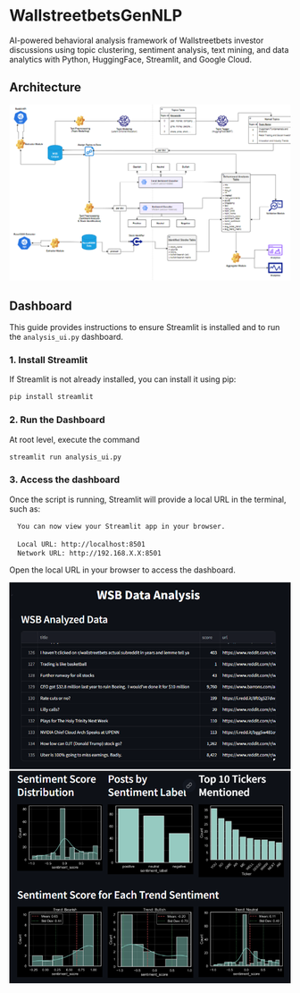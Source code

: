 # WallstreetbetsGenNLP

AI-powered behavioral analysis framework of Wallstreetbets investor discussions using topic clustering, sentiment analysis, text mining, 
and data analytics with Python, HuggingFace, Streamlit, and Google Cloud.

## Architecture

![](img/architecture.png)

## Dashboard 

This guide provides instructions to ensure Streamlit is installed and to run the `analysis_ui.py` dashboard.

### 1. Install Streamlit

If Streamlit is not already installed, you can install it using pip:

```sh
pip install streamlit
```

### 2.  Run the Dashboard

At root level, execute the command 

```sh
streamlit run analysis_ui.py
```

### 3. Access the dashboard 

Once the script is running, Streamlit will provide a local URL in the terminal, such as:

```
  You can now view your Streamlit app in your browser.

  Local URL: http://localhost:8501
  Network URL: http://192.168.X.X:8501
```

Open the local URL in your browser to access the dashboard.

![](img/dashboard1.png)
![](img/dashboard2.png)
